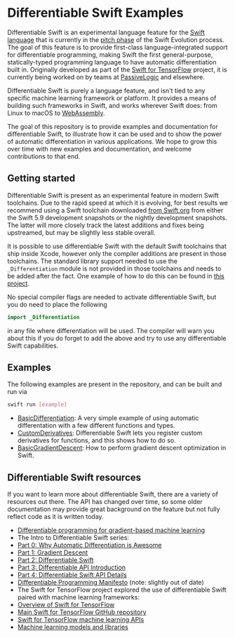 # Differentiable Swift Examples

Differentiable Swift is an experimental language feature for the [Swift language](https://www.swift.org) that is currently
in the [pitch phase](https://forums.swift.org/t/differentiable-programming-for-gradient-based-machine-learning/42147) of
the Swift Evolution process. The goal of this feature is to provide first-class language-integrated support for 
differentiable programming, making Swift the first general-purpose, statically-typed programming language to have automatic
differentiation built in. Originally developed as part of the
[Swift for TensorFlow](https://www.tensorflow.org/swift/guide/overview) project, it is currently being worked on by teams
at [PassiveLogic](https://passivelogic.com) and elsewhere.

Differentiable Swift is purely a language feature, and isn't tied to any specific machine learning framework or platform.
It provides a means of building such frameworks in Swift, and works wherever Swift does: from Linux to macOS to
[WebAssembly](https://swiftwasm.org).

The goal of this repository is to provide examples and documentation for differentiable Swift, to illustrate how it can be
used and to show the power of automatic differentiation in various applications. We hope to grow this over time with new
examples and documentation, and welcome contributions to that end.

## Getting started

Differentiable Swift is present as an experimental feature in modern Swift toolchains. Due to the rapid speed at which it
is evolving, for best results we recommend using a Swift toolchain downloaded [from Swift.org](https://www.swift.org/download/)
from either the Swift 5.9 development snapshots or the nightly development snapshots. The latter will more closely track
the latest additions and fixes being upstreamed, but may be slightly less stable overall.

It is possible to use differentiable Swift with the default Swift toolchains that ship inside Xcode, however only the
compiler additions are present in those toolchains. The standard library support needed to use the `_Differentiation` module
is not provided in those toolchains and needs to be added after the fact. One example of how to do this can be found
in [this project](https://github.com/philipturner/differentiation).

No special compiler flags are needed to activate differentiable Swift, but you do need to place the following

```swift
import _Differentiation
```

in any file where differentiation will be used. The compiler will warn you about this if you do forget to add the above
and try to use any differentiable Swift capabilities.

## Examples

The following examples are present in the repository, and can be built and run via

```bash
swift run [example]
```

- [BasicDifferentiation](BasicDifferentiation): A very simple example of using automatic differentation with a few different functions and types.
- [CustomDerivatives](CustomDerivatives): Differentiable Swift lets you register custom derivatives for functions, and this shows how to do so.
- [BasicGradientDescent](BasicGradientDescent): How to perform gradient descent optimization in Swift.


## Differentiable Swift resources

If you want to learn more about differentiable Swift, there are a variety of resources out there. The API has changed over time,
so some older documentation may provide great background on the feature but not fully reflect code as it is written today.

- [Differentiable programming for gradient-based machine learning](https://forums.swift.org/t/differentiable-programming-for-gradient-based-machine-learning/42147)
- The Intro to Differentiable Swift series:
 - [Part 0: Why Automatic Differentiation is Awesome](https://medium.com/passivelogic/intro-to-differentiable-swift-part-0-why-automatic-differentiation-is-awesome-a522128ca9e3)
 - [Part 1: Gradient Descent](https://medium.com/passivelogic/intro-to-differentiable-swift-part-1-gradient-descent-181a06aaa596)
 - [Part 2: Differentiable Swift](https://medium.com/passivelogic/intro-to-differentiable-swift-part-2-differentiable-swift-25a99b97087f)
 - [Part 3: Differentiable API Introduction](https://medium.com/passivelogic/intro-to-differentiable-swift-part-3-differentiable-api-introduction-2d8d747e0ac8)
 - [Part 4: Differentiable Swift API Details](https://medium.com/passivelogic/intro-to-differentiable-swift-part-4-differentiable-swift-api-details-b6368c2dae5)
- [Differentiable Programming Manifesto](https://github.com/apple/swift/blob/main/docs/DifferentiableProgramming.md) (note: slightly out of date)
- The Swift for TensorFlow project explored the use of differentiable Swift paired with machine learning frameworks:
 - [Overview of Swift for TensorFlow](https://www.tensorflow.org/swift/guide/overview)
 - [Main Swift for TensorFlow GitHub repository](https://github.com/tensorflow/swift)
 - [Swift for TensorFlow machine learning APIs](https://github.com/tensorflow/swift-apis)
 - [Machine learning models and libraries](https://github.com/tensorflow/swift-models)
 